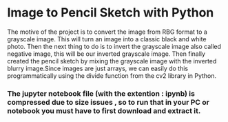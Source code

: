 # Image to Pencil Sketch with Python

The motive of the project is to convert the image from RBG format to a grayscale image. This will turn an image into a classic black and white photo. Then the next thing to do is to invert the grayscale image also called negative image, this will be our inverted grayscale image. Then finally created the pencil sketch by mixing the grayscale image with the inverted blurry image.Since images are just arrays, we can easily do this programmatically using the divide function from the cv2 library in Python.

### The jupyter notebook file (with the extention : ipynb) is compressed due to size issues , so to run that in your PC or notebook you must have to first download and extract it.
